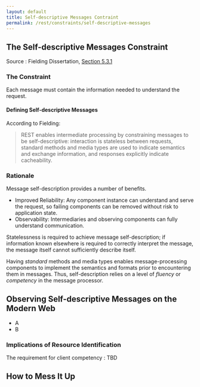 ```yaml
---
layout: default
title: Self-descriptive Messages Contraint
permalink: /rest/constraints/self-descriptive-messages
---
```


## The Self-descriptive Messages Constraint

Source
: Fielding Dissertation, [Section 5.3.1](https://www.ics.uci.edu/~fielding/pubs/dissertation/rest_arch_style.htm#sec_5_3_1)

### The Constraint

Each message must contain the information needed to understand the request.

#### Defining Self-descriptive Messages

According to Fielding:
> REST enables intermediate processing by constraining
> messages to be self-descriptive: interaction is 
> stateless between requests, standard methods and media
> types are used to indicate semantics and exchange 
> information, and responses explicitly indicate cacheability.


### Rationale

Message self-description provides a number of
benefits.
- Improved Reliability:  Any component instance
can understand and serve the request, so 
failing components can be removed without risk
to application state.
- Observability: Intermediaries and observing
components can fully understand communication.

Statelessness is required to achieve message
self-description; if information known elsewhere
is required to correctly interpret the message,
the message itself cannot sufficiently describe
itself.

Having _standard_ methods and media
types enables message-processing components to
implement the semantics and formats prior to
encountering them in messages.  Thus,
self-description relies on a level of
_fluency_ or _competency_ in the message
processor.

## Observing Self-descriptive Messages on the Modern Web
- A
- B

### Implications of Resource Identification

The requirement for client competency
: TBD

## How to Mess It Up
